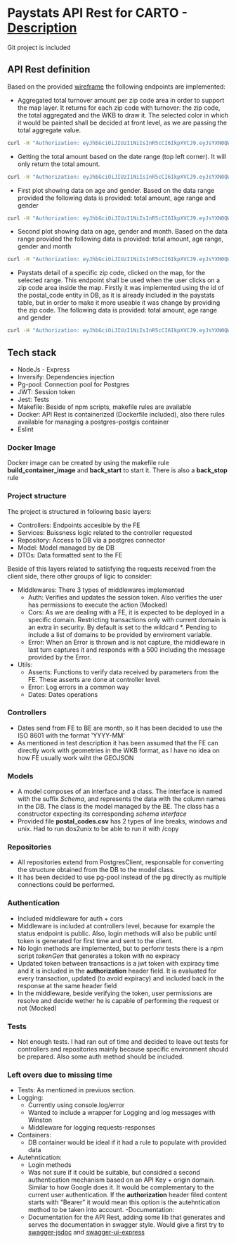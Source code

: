 # Paystats API Rest for CARTO - [Description](https://gist.github.com/ajaest/164cbf99777cc33463b20e3e2fce9313#file-data-zip)
Git project is included

## API Rest definition

Based on the provided [wireframe](https://gist.githubusercontent.com/ajaest/164cbf99777cc33463b20e3e2fce9313/raw/wireframe.png) the following endpoints are implemented:
- Aggregated total turnover amount per zip code area in order to support the map layer. It returns for each zip code with turnover: the zip code, the total aggregated and the WKB to draw it. The selected color in which it would be painted shall be decided at front level, as we are passing the total aggregate value.
```sh
curl -H "Authorization: eyJhbGciOiJIUzI1NiIsInR5cCI6IkpXVCJ9.eyJsYXN0QWNjZXNzIjoiMjAyMi0wNi0yNlQxNjozNjozOS42MTNaIiwidXNlcklkIjoicjQzcjQiLCJ1c2VyTmFtZSI6Ikl2YW5jaHVjayBhY3RpdmUiLCJpYXQiOjE2NTYyNjEzOTl9.A-GwgSwhYQdrKMqAJJjvhEv_cUptvVpaegjMpWsECuk" -v 'http://0.0.0.0:5001/api/zip-code/paystats-amount?startMonth=2014-01&endMonth=2015-02'
```
- Getting the total amount based on the date range (top left corner). It will only return the total amount.
```sh
curl -H "Authorization: eyJhbGciOiJIUzI1NiIsInR5cCI6IkpXVCJ9.eyJsYXN0QWNjZXNzIjoiMjAyMi0wNi0yNlQxNjozNjozOS42MTNaIiwidXNlcklkIjoicjQzcjQiLCJ1c2VyTmFtZSI6Ikl2YW5jaHVjayBhY3RpdmUiLCJpYXQiOjE2NTYyNjEzOTl9.A-GwgSwhYQdrKMqAJJjvhEv_cUptvVpaegjMpWsECuk" -v 'http://0.0.0.0:5001/api/paystats/total?startMonth=2015-01&endMonth=2015-02'
```
- First plot showing data on age and gender. Based on the data range provided the following data is provided: total amount, age range and gender
```sh
curl -H "Authorization: eyJhbGciOiJIUzI1NiIsInR5cCI6IkpXVCJ9.eyJsYXN0QWNjZXNzIjoiMjAyMi0wNi0yNlQxNjozNjozOS42MTNaIiwidXNlcklkIjoicjQzcjQiLCJ1c2VyTmFtZSI6Ikl2YW5jaHVjayBhY3RpdmUiLCJpYXQiOjE2NTYyNjEzOTl9.A-GwgSwhYQdrKMqAJJjvhEv_cUptvVpaegjMpWsECuk" -v 'http://0.0.0.0:5001/api/paystats/accumulated/age-gender?startMonth=2015-01&endMonth=2015-02'
```
- Second plot showing data on age, gender and month. Based on the data range provided the following data is provided: total amount, age range, gender and month
```sh
curl -H "Authorization: eyJhbGciOiJIUzI1NiIsInR5cCI6IkpXVCJ9.eyJsYXN0QWNjZXNzIjoiMjAyMi0wNi0yNlQxNjozNjozOS42MTNaIiwidXNlcklkIjoicjQzcjQiLCJ1c2VyTmFtZSI6Ikl2YW5jaHVjayBhY3RpdmUiLCJpYXQiOjE2NTYyNjEzOTl9.A-GwgSwhYQdrKMqAJJjvhEv_cUptvVpaegjMpWsECuk" -v 'http://0.0.0.0:5001/api/paystats/accumulated/age-gender-month?startMonth=2015-01&endMonth=2015-02'
```
- Paystats detail of a specific zip code, clicked on the map, for the selected range. This endpoint shall be used when the user clicks on a zip code area inside the map. Firstly it was implemented using the id of the postal_code entity in DB, as it is already included in the paystats table, but in order to make it more useable it was change by providing the zip code. The following data is provided: total amount, age range and gender
```sh
curl -H "Authorization: eyJhbGciOiJIUzI1NiIsInR5cCI6IkpXVCJ9.eyJsYXN0QWNjZXNzIjoiMjAyMi0wNi0yNlQxNjozNjozOS42MTNaIiwidXNlcklkIjoicjQzcjQiLCJ1c2VyTmFtZSI6Ikl2YW5jaHVjayBhY3RpdmUiLCJpYXQiOjE2NTYyNjEzOTl9.A-GwgSwhYQdrKMqAJJjvhEv_cUptvVpaegjMpWsECuk" -v 'http://0.0.0.0:5001/api/paystats/zip-code/28222?startMonth=2015-01&endMonth=2015-02'
```

## Tech stack
- NodeJs - Express
- Inversify: Dependencies injection
- Pg-pool: Connection pool for Postgres
- JWT: Session token
- Jest: Tests
- Makefile: Beside of npm scripts, makefile rules are available
- Docker: API Rest is containerized (Dockerfile included), also there rules available for managing a postgres-postgis container
- Eslint

### Docker Image
Docker image can be created by using the makefile rule __build_container_image__ and __back_start__ to start it. There is also a __back_stop__ rule

### Project structure
The project is structured in following basic layers:
- Controllers: Endpoints accesible by the FE 
- Services: Buissness logic related to the controller requested
- Repository: Access to DB via a postgres connector
- Model: Model managed by de DB
- DTOs: Data formatted sent to the FE

Beside of this layers related to satisfying the requests received from the client side, there other groups of ligic to consider:
- Middlewares: There 3 types of middlewares implemented
    - Auth: Verifies and updates the session token. Also verifies the user has permissions to execute the action (Mocked)
    - Cors: As we are dealing with a FE, it is expected to be deployed in a specific domain. Restricting transactions only with current domain is an extra in security. By default is set to the wildcard *. Pending to include a list of domains to be provided by enviroment variable.
    - Error: When an Error is thrown and is not capture, the middleware in last turn captures it and responds with a 500 including the message provided by the Error.
- Utils:
    - Asserts: Functions to verify data received by parameters from the FE. These asserts are done at controller level.
    - Error: Log errors in a common way
    - Dates: Dates operations

### Controllers
- Dates send from FE to BE are month, so it has been decided to use the ISO 8601 with the format 'YYYY-MM'
- As mentioned in test description it has been assumed that the FE can directly work with geometries in the WKB format, as I have no idea on how FE usually work wiht the GEOJSON

### Models
- A model composes of an interface and a class. The interface is named with the suffix _Schema_, and represents the data with the column names in the DB. The class is the model managed by the BE. The class has a constructor expecting its corresponding _schema interface_
- Provided file **postal_codes.csv** has 2 types of line breaks, windows and unix. Had to run dos2unix to be able to run it with /copy

### Repositories
- All repositories extend from PostgresClient, responsable for converting the structure obtained from the DB to the model class.
- It has been decided to use pg-pool instead of the pg directly as multiple connections could be performed.

### Authentication
- Included middleware for auth + cors
- Middleware is included at controllers level, because for example the status endpoint is public. Also, login methods will also be public until token is generated for first time and sent to the client.
- No login methods are implemented, but to perfomr tests there is a npm script _tokenGen_ that generates a token with no expiracy
- Updated token between transactions is a jwt token with expiracy time and it is included in the **authorization** header field. It is evaluated for every transaction, updated (to avoid expiracy) and included back in the response at the same header field
- In the middleware, beside verifying the token, user permissions are resolve and decide wether he is capable of performing the request or not (Mocked)

### Tests
- Not enough tests. I had ran out of time and decided to leave out tests for controllers and repositories mainly because specific environment should be prepared. Also some auth method should be included.

### Left overs due to missing time
- Tests: As mentioned in previuos section.
- Logging:
    - Currently using console.log/error
    - Wanted to include a wrapper for Logging and log messages with Winston
    - Middleware for logging requests-responses
- Containers:
    - DB container would be ideal if it had a rule to populate with provided data
- Autehntication:
    - Login methods
    - Was not sure if it could be suitable, but considred a second authentication mechanism based on an API Key + origin domain. Similar to how Google does it. It would be complementary to the current user authentication. If the __authorization__ header filed content starts with "Bearer" it would mean this option is the autehntication method to be taken into account.
-Documentation:
    - Documentation for the API Rest, adding some lib that generates and serves the documentation in swagger style. Would give a first try to [swagger-jsdoc](https://www.npmjs.com/package/swagger-jsdoc) and [swagger-ui-express](https://www.npmjs.com/package/swagger-ui-express)
